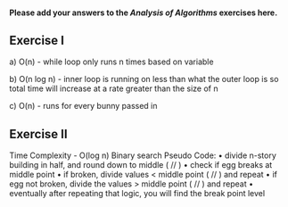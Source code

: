 #### Please add your answers to the ***Analysis of  Algorithms*** exercises here.

## Exercise I

a) O(n) - while loop only runs n times based on variable


b) O(n log n) - inner loop is running on less than what the outer loop is so total time will increase at a rate greater than the size of n


c) O(n) - runs for every bunny passed in

## Exercise II
Time Complexity - O(log n) Binary search
Pseudo Code:
• divide n-story building in half, and round down to middle ( // )
• check if egg breaks at middle point
• if broken, divide values < middle point ( // ) and repeat
• if egg not broken, divide the values > middle point ( // ) and repeat
• eventually after repeating that logic, you will find the break point level


